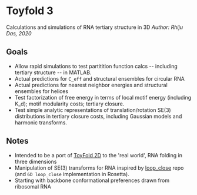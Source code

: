 # Toyfold 3
Calculations and simulations of RNA tertiary structure in 3D
_Author: Rhiju Das, 2020_

## Goals
* Allow rapid simulations to test partitition function calcs -- including tertiary structure -- in MATLAB.
* Actual predictions for `C_eff` and structural ensembles for circular RNA
* Actual predictions for nearest neighbor energies and structural ensembles for helices
* Test factorization of free energy in terms of local motif energy (including K_d); motif modularity costs; tertiary closure.
* Test simple analytic representations of translation/rotation SE(3) distributions in tertiary closure costs, including Gaussian models and harmonic transforms.

## Notes
* Intended to be a port of [ToyFold 2D](https://github.com/rhiju/toyfold2_rhiju/) to the 'real world', RNA folding in three dimensions
* Manipulation of SE(3) transforms for RNA inspired by [loop_close](https://github.com/rhiju/loop_close) repo (and `6D loop_close` implementation in Rosetta). 
* Starting with backbone conformational preferences drawn from ribosomal RNA
